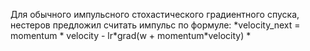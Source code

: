  Для обычного импульсного стохастического градиентного спуска, нестеров предложил считать импульс по формуле:
 *velocity_next = momentum \* velocity - lr\*grad(w + momentum\*velocity) *